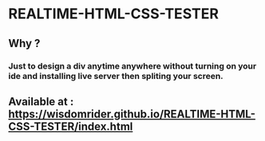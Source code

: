 # REALTIME-HTML-CSS-TESTER

## Why ?

### Just to design a div anytime anywhere without turning on your ide and  installing live server then spliting your screen.


## Available at : https://wisdomrider.github.io/REALTIME-HTML-CSS-TESTER/index.html

